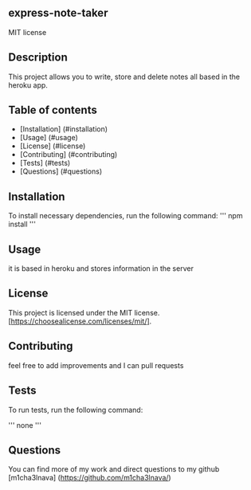 ## express-note-taker
  MIT license

  ## Description

  This project allows you to write, store and delete notes all based in the heroku app.

  ## Table of contents

  *  [Installation] (#installation)
  *  [Usage] (#usage)
  *  [License] (#license)
  *  [Contributing] (#contributing)
  *  [Tests] (#tests)
  *  [Questions] (#questions)
  
  ## Installation
  To install necessary dependencies, run the following command:
  '''
  npm install
  '''
  ## Usage
  it is based in heroku and stores information in the server

  ## License

  This project is licensed under the MIT license. [https://choosealicense.com/licenses/mit/]. 

  ## Contributing

  feel free to add improvements and I can pull requests

  ## Tests
  To run tests, run the following command:
  
  '''
  none
  '''

  ## Questions

  You can find more of my work and direct questions to my github [m1cha3lnava] (https://github.com/m1cha3lnava/)
  

